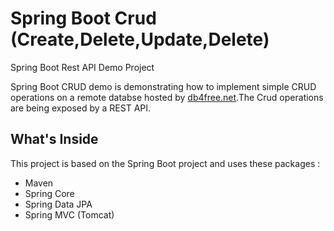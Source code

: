 # Spring Boot Crud (Create,Delete,Update,Delete)
Spring Boot Rest API Demo Project

Spring Boot CRUD demo is demonstrating how to implement simple CRUD operations on a remote databse hosted by [db4free.net](https://www.db4free.net/).The Crud operations are being exposed by a REST API.

## What's Inside

This project is based on the Spring Boot project and uses these packages :

- Maven
- Spring Core
- Spring Data JPA
- Spring MVC (Tomcat)




